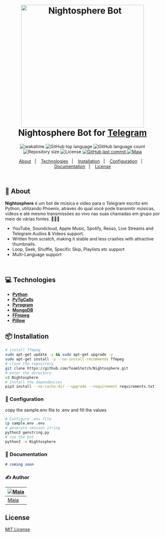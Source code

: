 <h1 align="center">
  <br>
  <img src="https://64.media.tumblr.com/b20a9df719f8420ac7aa02ece2cb1774/5f8ef1a042cf9e6b-7f/s540x810/eba21bbdb525e72f84be27d439c156b4dfa6b31a.gifv" alt="Nightosphere Bot" width="400">
  <br>
  Nightosphere Bot for <a href="https://telegram.org/">Telegram</a>
  <br>
</h1>

<p align="center">
  <img src="https://wakatime.com/badge/user/e61842d0-c588-4586-96a3-f0448a434be4/project/606f5c48-9148-446c-b6f7-d12aafbaaee8.svg" alt="wakatime">
  <img src="https://img.shields.io/github/languages/top/TeamStetch/Nightosphere?style=flat&logo=appveyor" alt="GitHub top language" >
  <img src="https://img.shields.io/github/languages/count/TeamStetch/Nightosphere?style=flat&logo=appveyor" alt="GitHub language count" >
  <img src="https://img.shields.io/github/repo-size/TeamStetch/Nightosphere?style=flat&logo=appveyor" alt="Repository size" >
  <img src="https://img.shields.io/github/license/TeamStetch/Nightosphere?color=00b8d3?style=flat&logo=appveyor" alt="License" /> 
  <a href="https://github.com/TeamStetch/Nightosphere/commits/master">
    <img src="https://img.shields.io/github/last-commit/TeamStetch/Nightosphere?style=flat&logo=appveyor" alt="GitHub last commit" >
    <img src="https://img.shields.io/badge/made%20by-Maia-15c3d6?style=flat&logo=appveyor" alt="Maia" >  
  </a>
</p>

<p align="center">
  <a href="#bookmark-about">About</a>&nbsp;&nbsp;&nbsp;|&nbsp;&nbsp;&nbsp;
  <a href="#computer-technologies">Technologies</a>&nbsp;&nbsp;&nbsp;|&nbsp;&nbsp;&nbsp;
  <a href="#package-installation">Installation</a>&nbsp;&nbsp;&nbsp;|&nbsp;&nbsp;&nbsp;
  <a href="#wrench-configuration">Configuration</a>&nbsp;&nbsp;&nbsp;|&nbsp;&nbsp;&nbsp;
  <a href="#memo-documentation">Documentation</a>&nbsp;&nbsp;&nbsp;|&nbsp;&nbsp;&nbsp;
  <a href="#memo-license">License</a>
</p>

<br>

## :bookmark: About

**Nightosphere** é um bot de música e vídeo para o Telegram escrito em Python, utilizando Phoenix, através do qual você pode
transmitir músicas, vídeos e até mesmo transmissões ao vivo nas suas chamadas em grupo por meio de várias fontes. 🎵🎥✨

* YouTube, Soundcloud, Apple Music, Spotify, Resso, Live Streams and Telegram Audios & Videos support.
* Written from scratch, making it stable and less crashes with attractive thumbnails.
* Loop, Seek, Shuffle, Specific Skip, Playlists etc support
* Multi-Language support

<br>

## :computer: Technologies

- **[Python](https://www.python.org/)**
- **[PyTgCalls](https://github.com/pytgcalls/pytgcalls)**
- **[Pyrogram](https://docs.pyrogram.org/)**
- **[MongoDB](https://www.mongodb.com/)**
- **[FFmpeg](https://ffmpeg.org/)**
- **[Pillow](https://pillow.readthedocs.io/en/stable/)**

## :package: Installation

```bash
# install ffmpeg
sudo apt-get update -y && sudo apt-get upgrade -y
sudo apt-get install -y --no-install-recommends ffmpeg
# clone the repository
git clone https://github.com/TeamStetch/Nightosphere.git
# enter the directory
cd Nightosphere
# install the dependencies
pip3 install --no-cache-dir --upgrade --requirement requirements.txt
```

### :wrench: **Configuration**

copy the sample.env file to .env and fill the values

```bash
# Configure .env file
cp sample.env .env
# generate session string
python3 genstring.py
# run the bot
python3 -m Nightosphere
```

### :memo: **Documentation**

```md
# coming soon
```

### :writing_hand: **Author**

| [![Maia](https://avatars.githubusercontent.com/u/26732067?size=100)](https://github.com/TeamStetch) |
|-----------------------------------------------------------------------------------------------------------|
| [Maia](https://github.com/TeamStetch)                                                               |

## License

[MIT License](./LICENSE)
